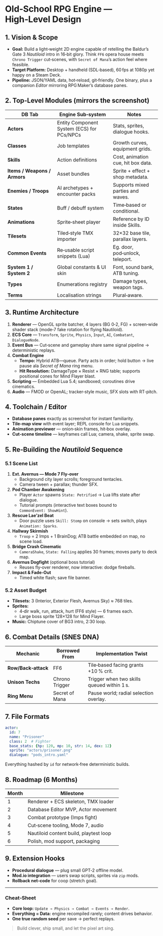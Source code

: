# Old‑School RPG Engine — High‑Level Design

## 1. Vision & Scope

- **Goal:** Build a light‑weight 2D engine capable of retelling the Baldur’s Gate 3 *Nautiloid* intro in 16‑bit glory. Think `FF6` opera house meets `Chrono Trigger` cut‑scenes, with `Secret of Mana`’s action feel where feasible.
- **Target Platform:** Desktop + handheld (SDL‑based), 60 fps at 1080p yet happy on a Steam Deck.
- **Pipeline:** JSON/YAML data, hot‑reload, git‑friendly. One binary, plus a companion *Editor* mirroring RPG Maker’s database panes.

## 2. Top‑Level Modules (mirrors the screenshot)

| DB Tab                       | Engine Sub‑system                          | Notes                              |
| ---------------------------- | ------------------------------------------ | ---------------------------------- |
| **Actors**                   | Entity Component System (ECS) for PCs/NPCs | Stats, sprites, dialogue hooks.    |
| **Classes**                  | Job templates                              | Growth curves, equipment grids.    |
| **Skills**                   | Action definitions                         | Cost, animation cue, hit box data. |
| **Items / Weapons / Armors** | Asset bundles                              | Sprite + effect + shop metadata.   |
| **Enemies / Troops**         | AI archetypes + encounter packs            | Supports mixed parties and waves.  |
| **States**                   | Buff / debuff system                       | Time‑based or conditional.         |
| **Animations**               | Sprite‑sheet player                        | Reference by ID inside Skills.     |
| **Tilesets**                 | Tiled‑style TMX importer                   | 32×32 base tile, parallax layers.  |
| **Common Events**            | Re‑usable script snippets (Lua)            | Eg. door, pod‑unlock, teleport.    |
| **System 1 / System 2**      | Global constants & UI skin                 | Font, sound bank, ATB tuning.      |
| **Types**                    | Enumerations registry                      | Damage types, weapon tags.         |
| **Terms**                    | Localisation strings                       | Plural‑aware.                      |

## 3. Runtime Architecture

1. **Renderer** — OpenGL sprite batcher, 4 layers (BG 0‑2, FG) + screen‑wide shader stack (mode‑7 fake rotation for flying Nautiloid).
2. **ECS Core** — `Transform`, `Sprite`, `Physics`, `Input`, `AI`, `Combatant`, `DialogueNode`.
3. **Event Bus** — Cut‑scene and gameplay share same signal pipeline → deterministic replays.
4. **Combat Engine**
   - **Tempo:** Hybrid ATB—queue. Party acts in order; hold button → live pause ala *Secret of Mana* ring menu.
   - **Hit Resolution:** DamageType × Resist × RNG table; supports positional cones for Mind Flayer blast.
5. **Scripting** — Embedded Lua 5.4; sandboxed; coroutines drive cinematics.
6. **Audio** — FMOD or OpenAL; tracker‑style music, SFX slots with RT‑pitch.

## 4. Toolchain / Editor

- **Database panes** exactly as screenshot for instant familiarity.
- **Tile‑map view** with event layer; REPL console for Lua snippets.
- **Animation previewer** — onion‑skin frames, hit‑box overlay.
- **Cut‑scene timeline** — keyframes call Lua; camera, shake, sprite swap.

## 5. Re‑Building the *Nautiloid* Sequence

### 5.1 Scene List

1. **Ext. Avernus — Mode 7 Fly‑over**
   - Background city layer scrolls; foreground tentacles.
   - Camera tween + parallax; thunder SFX.
2. **Pod Chamber Awakening**
   - Player `Actor` spawns `State: Petrified` → Lua lifts state after dialogue.
   - Tutorial prompts (interactive text boxes bound to `CommonEvent: ShowHint`).
3. **Rescue Lae’zel Beat**
   - Door puzzle uses `Skill: Stomp` on console → sets switch, plays `Animation: Sparks`.
4. **Hallway Skirmish**
   - `Troop` = 2 Imps + 1 BrainDog; ATB battle embedded on map, no scene load.
5. **Bridge Crash Cinematic**
   - `CameraShake`, `State: Falling` applies 30 frames; moves party to deck map.
6. **Avernus Dogfight** (optional boss tutorial)
   - Reuses fly‑over renderer, now interactive: dodge fireballs.
7. **Impact & Fade‑Out**
   - Timed white flash; save file banner.

### 5.2 Asset Budget

- **Tilesets:** 3 (Interior, Exterior Flesh, Avernus Sky) ≈ 768 tiles.
- **Sprites:**
  - 4‑dir walk, run, attack, hurt (FF6 style) — 6 frames each.
  - Large boss sprite 128×128 for Mind Flayer.
- **Music:** Chiptune cover of BG3 intro, 2:30 loop.

## 6. Combat Details (SNES DNA)

| Mechanic            | Borrowed From  | Implementation Twist                       |
| ------------------- | -------------- | ------------------------------------------ |
| **Row/Back‑attack** | FF6            | Tile‑based facing grants +10 % crit.       |
| **Unison Techs**    | Chrono Trigger | Trigger when two skills queued within 1 s. |
| **Ring Menu**       | Secret of Mana | Pause world; radial selection overlay.     |

## 7. File Formats

```yaml
actor:
  id: 7
  name: "Prisoner"
  class: 2  # Fighter
  base_stats: {hp: 120, mp: 10, str: 14, dex: 12}
  sprite: "actors/prisoner.png"
  dialogue: "pods_intro.yaml"
```

Everything hashed by `id` for network‑free deterministic builds.

## 8. Roadmap (6 Months)

| Month | Milestone                              |
| ----- | -------------------------------------- |
| 1     | Renderer + ECS skeleton, TMX loader    |
| 2     | Database Editor MVP, Actor movement    |
| 3     | Combat prototype (Imps fight)          |
| 4     | Cut‑scene tooling, Mode 7, audio       |
| 5     | Nautiloid content build, playtest loop |
| 6     | Polish, mod support, packaging         |

## 9. Extension Hooks

- **Procedural dialogue** — plug small GPT‑2 offline model.
- **Mod.io integration** — users swap scripts, sprites via `zip` mods.
- **Rollback net‑code** for coop (stretch goal).

---

### Cheat‑Sheet

- **Core loop:** `Update → Physics → Combat → Events → Render`.
- **Everything = Data:** engine recompiled rarely; content drives behavior.
- **One true random seed** per save → perfect replays.

> Build clever, ship small, and let the pixel art sing.

